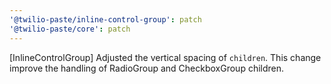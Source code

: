 ```yaml
---
'@twilio-paste/inline-control-group': patch
'@twilio-paste/core': patch
---
```


[InlineControlGroup] Adjusted the vertical spacing of `children`. This change improve the handling of RadioGroup and CheckboxGroup children.
